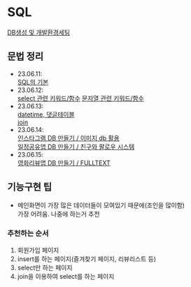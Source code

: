 # SQL
[DB생성 및 개발환경세팅](rds로_데이터베이스생성.md)

## 문법 정리
- 23.06.11:  
[SQL의 기본](230611.md)
- 23.06.12:  
[select 관련 키워드/함수](230612_1.md)
[문자열 관련 키워드/함수](230612_2.md)  
- 23.06.13:  
[datetime, 댓글테이블](230613_1.md)  
[join](230613_2.md)  
- 23.06.14:  
[인스타그램 DB 만들기 / 이미지 db 활용](230614_1.md)  
[일정공유앱 DB 만들기 / 친구와 팔로우 시스템](230614_2.md)  
- 23.06.15:  
[영화리뷰앱 DB 만들기 / FULLTEXT](230615.md)  

## 기능구현 팁
- 메인화면이 가장 많은 데이터들이 모여있기 때문에(조인을 많이함)  
가장 어려움. 나중에 하는거 추천
  
### 추천하는 순서
1. 회원가입 페이지
2. insert를 하는 페이지(즐겨찾기 페이지, 리뷰리스트 등)
3. select만 하는 페이지
4. join을 이용하여 select를 하는 페이지
